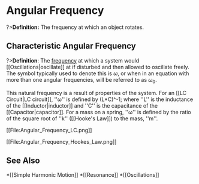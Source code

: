 # Angular Frequency

?>**Definition:** The frequency at which an object rotates.

## Characteristic Angular Frequency

?>**Definition**: The [frequency](/physics/SimpleHarmonicMotion#Frequency-and-Period.md) at which a system would [[Oscillations|oscillate]] at if disturbed and then allowed to oscillate freely. The symbol typically used to denote this is $\omega$, or when in an equation with more than one angular frequencies, will be referred to as $\omega_0$.

This natural frequency is a result of properties of the system.
For an [[LC Circuit|LC circuit]], ''ω'' is defined by (L*C)^-1; where ''L'' is the inductance of the [[Inductor|inductor]] and ''C'' is the capacitance of the [[Capacitor|capacitor]].
For a mass on a spring, ''ω'' is defined by the ratio of the square root of ''k'' ([[Hooke's Law]]) to the mass, ''m''.

[[File:Angular_Frequency_LC.png]]

[[File:Angular_Frequency_Hookes_Law.png]]

## See Also
*[[Simple Harmonic Motion]]
*[[Resonance]]
*[[Oscillations]]
